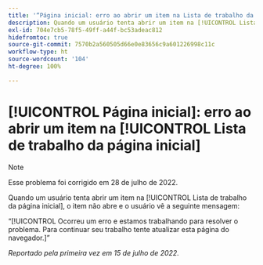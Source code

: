 ```yaml
---
title: '“Página inicial: erro ao abrir um item na Lista de trabalho da página inicial”'
description: Quando um usuário tenta abrir um item na [!UICONTROL Lista de trabalho da página inicial], o item não abre e o usuário vê uma mensagem de erro.
exl-id: 704e7cb5-78f5-49ff-a44f-bc53adeac812
hidefromtoc: true
source-git-commit: 7570b2a560505d66e0e83656c9a601226998c11c
workflow-type: ht
source-wordcount: '104'
ht-degree: 100%

---
```


# [!UICONTROL Página inicial]: erro ao abrir um item na [!UICONTROL Lista de trabalho da página inicial]

>[!NOTE]
>
>Esse problema foi corrigido em 28 de julho de 2022.

Quando um usuário tenta abrir um item na [!UICONTROL Lista de trabalho da página inicial], o item não abre e o usuário vê a seguinte mensagem:

“[!UICONTROL Ocorreu um erro e estamos trabalhando para resolver o problema. Para continuar seu trabalho tente atualizar esta página do navegador.]”

_Reportado pela primeira vez em 15 de julho de 2022._
